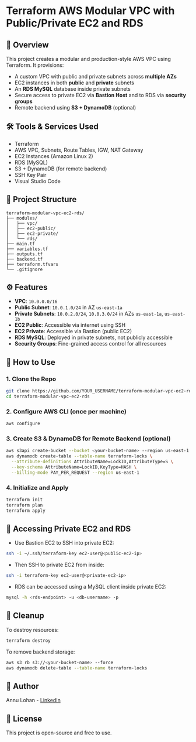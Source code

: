 # Terraform AWS Modular VPC with Public/Private EC2 and RDS

## 📘 Overview

This project creates a modular and production-style AWS VPC using Terraform. It provisions:
- A custom VPC with public and private subnets across **multiple AZs**
- EC2 instances in both **public** and **private** subnets
- An **RDS MySQL** database inside private subnets
- Secure access to private EC2 via **Bastion Host** and to RDS via **security groups**
- Remote backend using **S3 + DynamoDB** (optional)

## 🛠 Tools & Services Used

- Terraform
- AWS VPC, Subnets, Route Tables, IGW, NAT Gateway
- EC2 Instances (Amazon Linux 2)
- RDS (MySQL)
- S3 + DynamoDB (for remote backend)
- SSH Key Pair
- Visual Studio Code

## 📁 Project Structure

```
terraform-modular-vpc-ec2-rds/
├── modules/
│   ├── vpc/
│   ├── ec2-public/
│   ├── ec2-private/
│   └── rds/
├── main.tf
├── variables.tf
├── outputs.tf
├── backend.tf
├── terraform.tfvars
└── .gitignore
```

## ⚙️ Features

- **VPC**: `10.0.0.0/16`
- **Public Subnet**: `10.0.1.0/24` in AZ `us-east-1a`
- **Private Subnets**: `10.0.2.0/24`, `10.0.3.0/24` in AZs `us-east-1a`, `us-east-1b`
- **EC2 Public**: Accessible via internet using SSH
- **EC2 Private**: Accessible via Bastion (public EC2)
- **RDS MySQL**: Deployed in private subnets, not publicly accessible
- **Security Groups**: Fine-grained access control for all resources

## 🚀 How to Use

### 1. Clone the Repo
```bash
git clone https://github.com/YOUR_USERNAME/terraform-modular-vpc-ec2-rds.git
cd terraform-modular-vpc-ec2-rds
```

### 2. Configure AWS CLI (once per machine)
```bash
aws configure
```

### 3. Create S3 & DynamoDB for Remote Backend (optional)
```bash
aws s3api create-bucket --bucket <your-bucket-name> --region us-east-1
aws dynamodb create-table --table-name terraform-locks \
  --attribute-definitions AttributeName=LockID,AttributeType=S \
  --key-schema AttributeName=LockID,KeyType=HASH \
  --billing-mode PAY_PER_REQUEST --region us-east-1
```

### 4. Initialize and Apply
```bash
terraform init
terraform plan
terraform apply
```

## 🔐 Accessing Private EC2 and RDS

- Use Bastion EC2 to SSH into private EC2:
```bash
ssh -i ~/.ssh/terraform-key ec2-user@<public-ec2-ip>
```

- Then SSH to private EC2 from inside:
```bash
ssh -i terraform-key ec2-user@<private-ec2-ip>
```

- RDS can be accessed using a MySQL client inside private EC2:
```bash
mysql -h <rds-endpoint> -u <db-username> -p
```

## 🧼 Cleanup

To destroy resources:
```bash
terraform destroy
```

To remove backend storage:
```bash
aws s3 rb s3://<your-bucket-name> --force
aws dynamodb delete-table --table-name terraform-locks
```

## 📌 Author

Annu Lohan - [LinkedIn](www.linkedin.com/in/annu-rani-lohan-069146ba)

## 📜 License

This project is open-source and free to use.
